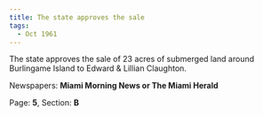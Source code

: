```yaml
---  
title: The state approves the sale  
tags:  
  - Oct 1961  
---  
```

  
The state approves the sale of 23 acres of submerged land around Burlingame Island to Edward \& Lillian Claughton.  
  
Newspapers: **Miami Morning News or The Miami Herald**  
  
Page: **5**, Section: **B** 
